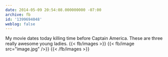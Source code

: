 ```yaml
---
date: 2014-05-09 20:54:08.000000000 -07:00
archive: fb
id: '1399694048'
weblog: false
---
```


My movie dates today killing time before Captain America. These are three really awesome young ladies.
{{< fb/images >}}
{{< fb/image src="image.jpg" />}}
{{< /fb/images >}}
